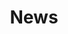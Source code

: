 ---
title: News
banner_title: Blog
banner_tagline: Ballast Books is <span class="text-lowercase">a</span> one-stop shop.
banner_image: /img/banner_default.jpg
description: >-
   Recent Blog Posts
sitemap:
  priority: 0.8
id: news-page
---